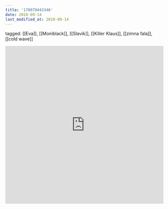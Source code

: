 ```yaml
---
title: '178079443346'
date: 2018-09-14
last_modified_at: 2018-09-14
---
```

tagged: [[Eva]], [[Moniblack]], [[Slavik]], [[Killer Klaus]], [[zimna fala]], [[cold wave]]
<iframe allowtransparency="true" class="soundcloud_audio_player" frameborder="0" height="500" src="https://w.soundcloud.com/player/?url=https%3A%2F%2Fapi.soundcloud.com%2Ftracks%2F75234063&amp;visual=true&amp;liking=false&amp;sharing=false&amp;auto_play=false&amp;show_comments=false&amp;continuous_play=false&amp;origin=tumblr" width="500"></iframe>